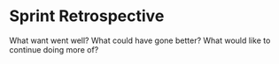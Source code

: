 # Sprint Retrospective

What want went well?
What could have gone better?
What would like to continue doing more of?
